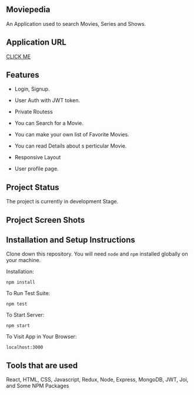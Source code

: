 ## Moviepedia

An Application used to search Movies, Series and Shows.

## Application URL

[CLICK ME](http://localhost:3000)

## Features 

- Login, Signup.

- User Auth with JWT token.

- Private Routess

- You can Search for a Movie.

- You can make your own list of Favorite Movies.

- You can read Details about s perticular Movie.

- Responsive Layout

- User profile page.

## Project Status

The project is currently in development Stage.

## Project Screen Shots

<!-- Some Screen Shots -->

## Installation and Setup Instructions

Clone down this repository. You will need `node` and `npm` installed globally on your machine.  

Installation:

`npm install`  

To Run Test Suite:  

`npm test`  

To Start Server:

`npm start`  

To Visit App in Your Browser:

`localhost:3000`  

## Tools that are used

React, HTML, CSS, Javascript, Redux, Node, Express, MongoDB, JWT, Joi, and Some NPM Packages
